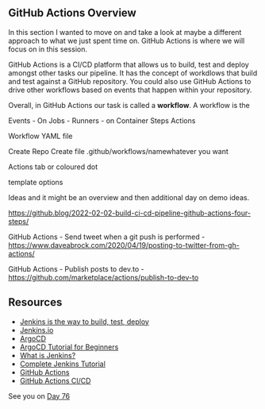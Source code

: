 ## GitHub Actions Overview

In this section I wanted to move on and take a look at maybe a different approach to what we just spent time on. GitHub Actions is where we will focus on in this session. 

GitHub Actions is a CI/CD platform that allows us to build, test and deploy amongst other tasks our pipeline. It has the concept of workdlows that build and test against a GitHub repository. You could also use GitHub Actions to drive other workflows based on events that happen within your repository. 

Overall, in GitHub Actions our task is called a **workflow**. A workflow is the 



Events - On
Jobs - 
Runners - on Container
Steps 
Actions 

Workflow YAML file  

Create Repo 
Create file .github/workflows/namewhatever you want 

Actions tab or coloured dot 

template options 




Ideas and it might be an overview and then additional day on demo ideas. 

https://github.blog/2022-02-02-build-ci-cd-pipeline-github-actions-four-steps/

GitHub Actions - Send tweet when a git push is performed - https://www.daveabrock.com/2020/04/19/posting-to-twitter-from-gh-actions/ 

GitHub Actions - Publish posts to dev.to - https://github.com/marketplace/actions/publish-to-dev-to 


## Resources

- [Jenkins is the way to build, test, deploy](https://youtu.be/_MXtbjwsz3A)
- [Jenkins.io](https://www.jenkins.io/)
- [ArgoCD](https://argo-cd.readthedocs.io/en/stable/)
- [ArgoCD Tutorial for Beginners](https://www.youtube.com/watch?v=MeU5_k9ssrs)
- [What is Jenkins?](https://www.youtube.com/watch?v=LFDrDnKPOTg)
- [Complete Jenkins Tutorial](https://www.youtube.com/watch?v=nCKxl7Q_20I&t=3s)
- [GitHub Actions](https://www.youtube.com/watch?v=R8_veQiYBjI)
- [GitHub Actions CI/CD](https://www.youtube.com/watch?v=mFFXuXjVgkU)

See you on [Day 76](day76.md)